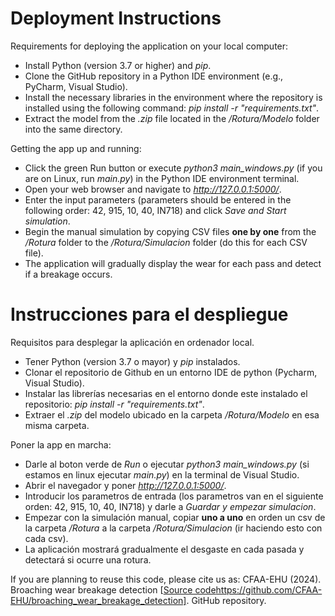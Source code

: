# Deployment Instructions

Requirements for deploying the application on your local computer:
- Install Python (version 3.7 or higher) and _pip_.
- Clone the GitHub repository in a Python IDE environment (e.g., PyCharm, Visual Studio).
- Install the necessary libraries in the environment where the repository is installed using the following command: _pip install -r "requirements.txt"_.
- Extract the model from the _.zip_ file located in the _/Rotura/Modelo_ folder into the same directory.

Getting the app up and running:
- Click the green Run button or execute _python3 main_windows.py_ (if you are on Linux, run _main.py_) in the Python IDE environment terminal.
- Open your web browser and navigate to _http://127.0.0.1:5000/_.
- Enter the input parameters (parameters should be entered in the following order: 42, 915, 10, 40, IN718) and click _Save and Start simulation_.
- Begin the manual simulation by copying CSV files **one by one** from the _/Rotura_ folder to the _/Rotura/Simulacion_ folder (do this for each CSV file).
- The application will gradually display the wear for each pass and detect if a breakage occurs.

# Instrucciones para el despliegue

Requisitos para desplegar la aplicación en ordenador local.
- Tener Python (version 3.7 o mayor) y _pip_ instalados.
- Clonar el repositorio de Github en un entorno IDE de python (Pycharm, Visual Studio).
- Instalar las librerías necesarias en el entorno donde este instalado el repositorio: _pip install -r "requirements.txt"_.
- Extraer el _.zip_ del modelo ubicado en la carpeta _/Rotura/Modelo_ en esa misma carpeta.


Poner la app en marcha:
- Darle al boton verde de _Run_ o ejecutar _python3 main_windows.py_ (si estamos en linux ejecutar _main.py_) en la terminal de Visual Studio.
- Abrir el navegador y poner _http://127.0.0.1:5000/_.
- Introducir los parametros de entrada (los parametros van en el siguiente orden: 42, 915, 10, 40, IN718) y darle a _Guardar y empezar simulacion_.
- Empezar con la simulación manual, copiar **uno a uno** en orden un csv de la carpeta _/Rotura_ a la carpeta _/Rotura/Simulacion_ (ir haciendo esto con cada csv).
- La aplicación mostrará gradualmente el desgaste en cada pasada y detectará si ocurre una rotura.

If you are planning to reuse this code, please cite us as: CFAA-EHU (2024). Broaching wear breakage detection [[Source code](https://github.com/CFAA-EHU/broaching_wear_breakage_detection)https://github.com/CFAA-EHU/broaching_wear_breakage_detection]. GitHub repository.
